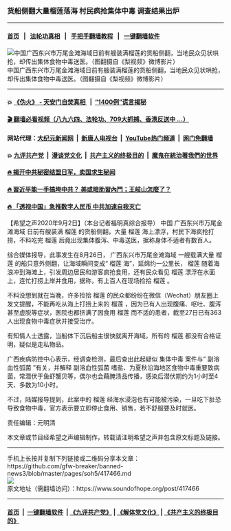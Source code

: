 ### 货船侧翻大量榴莲落海 村民疯抢集体中毒 调查结果出炉
------------------------

#### [首页](https://github.com/gfw-breaker/banned-news3/blob/master/README.md) &nbsp;&nbsp;|&nbsp;&nbsp; [法轮功真相](https://github.com/begood0513/basic/blob/master/README.md)  &nbsp;&nbsp;|&nbsp;&nbsp; [手把手翻墙教程](https://github.com/gfw-breaker/guides/wiki)  &nbsp;&nbsp;|&nbsp;&nbsp; [一键翻墙软件](https://github.com/gfw-breaker/nogfw/blob/master/README.md)  



<div><img alt="中国广西东兴市万尾金滩海域日前有艘装满榴莲的货船侧翻，当地民众见状哄抢，却传出集体食物中毒送医。（图翻摄自《梨视频》微博影片）" src="https://img.soundofhope.org/2020-09/88-1599033935509.jpg"/>
<br/><figcaption class="caption">
 中国广西东兴市万尾金滩海域日前有艘装满榴莲的货船侧翻，当地民众见状哄抢，却传出集体食物中毒送医。（图翻摄自《梨视频》微博影片）
</figcaption></div><hr/>

#### 💥 [《伪火》 - 天安门自焚真相 ](http://141.164.51.119:10000/videos/blog/weihuo.html)&nbsp; |&nbsp; [“1400例”谎言揭秘  ](http://141.164.51.119:10000/videos/blog/jiexi1400.html)

#### [ 🎬  翻墙必看视频（八九六四、法轮功、709大抓捕、香港反送中 ...）](https://github.com/gfw-breaker/links/blob/master/banned.md)

#### 网站代理：[大纪元新闻网](http://167.172.10.89:10080/gb/) &nbsp;|&nbsp; [新唐人电视台](http://167.172.10.89:8808/gb/)  &nbsp;|&nbsp; [YouTube热门频道](http://158.247.203.241/youtube.html) &nbsp;|&nbsp; [网门免翻墙](http://158.247.203.241:11000/show.aspx?name=ogHome)

#### 💥 [九评共产党](http://141.164.51.119:10000/videos/res/jiuping/)&nbsp; |&nbsp; [漫谈党文化](http://141.164.51.119:10000/videos/res/mtdwh/)&nbsp; |&nbsp; [共产主义的终极目的](http://141.164.51.119:10000/videos/res/zjmd/)&nbsp; |&nbsp; [魔鬼在統治著我們的世界](http://141.164.51.119:10000/videos/res/TheSpecter/)  

#### [ 🔥  揭开中共秘密结盟日军，卖国求生秘闻 ](http://141.164.51.119:10000/videos/news/epoch01.html)

#### [ 🔥  習近平能一手搞垮中共？ 美或暗助習內鬥；王岐山怎麼了？](http://141.164.51.119:10000/videos/news/epoch02.html)

#### [ 🔥  「透视中国」急推数字人民币 中共加速自我灭亡](http://141.164.51.119:10000/videos/news/don01.html)

<div><div class="Content__Wrapper sc-1bvya0-0 grZQxZ">
 <p class="meta-top">
  <span class="meta">
   【希望之声2020年9月2日】（本台记者福明真综合报导）
  </span>
  中国
  <ok href="/term/365983">
   广西东兴市万尾金滩海域
  </ok>
  日前有艘装满
  <ok href="/term/139323">
   榴莲
  </ok>
  的货船侧翻，大量
  <ok href="/term/139323">
   榴莲
  </ok>
  海上漂浮，村民下海疯抢打捞，不料吃完
  <ok href="/term/139323">
   榴莲
  </ok>
  后竟出现集体腹泻、中毒送医，据称身体不适者有数百人。
 </p>
 <p>
  综合媒体报导，此事发生在8月26日，
  <ok href="/term/365983">
   广西东兴市万尾金滩海域
  </ok>
  一艘载满大量
  <ok href="/term/139323">
   榴莲
  </ok>
  的船只意外侧翻，让海域瞬间变成“
  <ok href="/term/139323">
   榴莲
  </ok>
  海”，延绵约一公里长，
  <ok href="/term/139323">
   榴莲
  </ok>
  随着海浪冲到海滩上，引发周边居民和游客疯抢食用，还有民众看见
  <ok href="/term/139323">
   榴莲
  </ok>
  漂浮在水面上，连忙打捞上岸并食用，据称，有上百人在现场捡拾
  <ok href="/term/139323">
   榴莲
  </ok>
  。
 </p>
 <div class="AD_Embed__Wrap-sc-1xslmin-0 igMuqX module desktop">
  <div>
  </div>
 </div>
 <p>
  不料没想到就在当晚，许多捡拾
  <ok href="/term/139323">
   榴莲
  </ok>
  的民众都纷纷在微信（Wechat）朋友圈上发文提醒，不能再吃从海上打捞上来的
  <ok href="/term/139323">
   榴莲
  </ok>
  ，因为已有人出现腹痛、呕吐、腹泻甚至虚脱等症状，医院也都挤满了因食用
  <ok href="/term/139323">
   榴莲
  </ok>
  而不适的患者，截至27日已有363人出现食物中毒症状并接受治疗。
 </p>
 <p>
  有知情人士透露，当船体下沉后船主很快就离开海域，所有的
  <ok href="/term/139323">
   榴莲
  </ok>
  都没有合格证明，疑似是走私物品。
 </p>
 <p>
  广西疾病防控中心表示，经调查检测，最后查出此起疑似
  <ok href="/term/134259">
   集体中毒
  </ok>
  案件与“
  <ok href="/term/329284">
   副溶血性弧菌
  </ok>
  ”有关，并解释
  <ok href="/term/329284">
   副溶血性弧菌
  </ok>
  嗜盐、为夏秋沿海地区食物中毒重要致病菌，常潜伏于鱼虾蟹贝等，偶尔也会藉腌渍品传播，感染后潜伏期约为1小时至4天、多数为10小时。
 </p>
 <p>
  不过，陆媒报导提到，此案中的
  <ok href="/term/139323">
   榴莲
  </ok>
  经海水浸泡也有可能被污染，一旦吃下肚恐导致食物中毒，官方表示要立即停止食用、销售，若不舒服要及时就医。
 </p>
 <p class="meta-btm">
  责任编辑：元明清
 </p>
 <p class="meta-btm">
  本文章或节目经希望之声编辑制作，转载请注明希望之声并包含原文标题及链接。
 </p>
</div>
</div>
<hr/>
手机上长按并复制下列链接或二维码分享本文章：<br/>
https://github.com/gfw-breaker/banned-news3/blob/master/pages/soh5/417466.md <br/>
<a href='https://github.com/gfw-breaker/banned-news3/blob/master/pages/soh5/417466.md'><img src='https://github.com/gfw-breaker/banned-news3/blob/master/pages/soh5/417466.md.png'/></a> <br/>
原文地址（需翻墙访问）：https://www.soundofhope.org/post/417466


------------------------
#### [首页](https://github.com/gfw-breaker/banned-news3/blob/master/README.md) &nbsp;|&nbsp; [一键翻墙软件](https://github.com/gfw-breaker/nogfw/blob/master/README.md) &nbsp;| [《九评共产党》](https://github.com/gfw-breaker/9ping.md/blob/master/README.md#九评之一评共产党是什么) | [《解体党文化》](https://github.com/gfw-breaker/jtdwh.md/blob/master/README.md) | [《共产主义的终极目的》](https://github.com/gfw-breaker/gczydzjmd.md/blob/master/README.md)


<img src='http://gfw-breaker.win/banned-news3/pages/soh5/417466.md' width='0px' height='0px'/>
